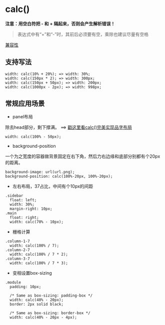 # calc()

**注意：用空白符把 - 和 + 隔起来，否则会产生解析错误！**
> 表达式中有“+”和“-”时，其前后必须要有空，乘除也建议尽量有空格


[兼容性](http://caniuse.com/#feat=calc)

## 支持写法

````
width: calc(10% + 20%); => width: 30%;
width: calc(150px * 2); => width: 300px;
width: calc(150px + 50px); => width: 200px;
width: calc(1000px - 2px); => width: 998px;
````


## 常规应用场景

* panel布局

 除去head部分，剩下撑满。 ==> [戳这里看calc()完美实现品字布局](http://jsbin.com/welotug/edit?html,css,output)
 
````
width: calc(100% - 50px);
````
  

* background-position

一个为之宽度的容器做背景固定在右下角，然后力右边缘和底部分别都有个20px的距离。
	
````
background-image: url(url.png);
background-position: calc(100%-20px, 100%-20px);
````
	
* 左右布局，37占比，中间有个10px的间距
	
````
.sidebar
  float: left;
  width: 30%;
  margin-right: 10px;
.main
  float: right;
  width: calc(70% - 10px);
````
	
* 栅格计算

````
.column-1-7 
  width: calc(100% / 7);
.column-2-7
  width: calc(100% / 7 * 2);
.column-3-7
  width: calc(100% / 7 * 3);
````
	
* 变相设置box-sizing
 
````
.module
  padding: 10px;
  
  /* Same as box-sizing: padding-box */
  width: calc(40% - 20px);
  border: 2px solid black;
	
  /* Same as box-sizing: border-box */
  width: calc(40% - 20px - 4px);
````